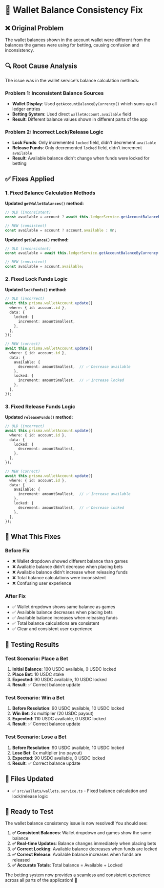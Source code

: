 # 🔧 Wallet Balance Consistency Fix

## ❌ **Original Problem**
The wallet balances shown in the account wallet were different from the balances the games were using for betting, causing confusion and inconsistency.

## 🔍 **Root Cause Analysis**

The issue was in the wallet service's balance calculation methods:

### **Problem 1: Inconsistent Balance Sources**
- **Wallet Display**: Used `getAccountBalanceByCurrency()` which sums up all ledger entries
- **Betting System**: Used direct `walletAccount.available` field
- **Result**: Different balance values shown in different parts of the app

### **Problem 2: Incorrect Lock/Release Logic**
- **Lock Funds**: Only incremented `locked` field, didn't decrement `available`
- **Release Funds**: Only decremented `locked` field, didn't increment `available`
- **Result**: Available balance didn't change when funds were locked for betting

## ✅ **Fixes Applied**

### **1. Fixed Balance Calculation Methods**

**Updated `getWalletBalances()` method:**
```typescript
// OLD (inconsistent)
const available = account ? await this.ledgerService.getAccountBalanceByCurrency(account.id, currency) : 0n;

// NEW (consistent)
const available = account ? account.available : 0n;
```

**Updated `getBalance()` method:**
```typescript
// OLD (inconsistent)
const available = await this.ledgerService.getAccountBalanceByCurrency(account.id, currency);

// NEW (consistent)
const available = account.available;
```

### **2. Fixed Lock Funds Logic**

**Updated `lockFunds()` method:**
```typescript
// OLD (incorrect)
await this.prisma.walletAccount.update({
  where: { id: account.id },
  data: {
    locked: {
      increment: amountSmallest,
    },
  },
});

// NEW (correct)
await this.prisma.walletAccount.update({
  where: { id: account.id },
  data: {
    available: {
      decrement: amountSmallest,  // ✅ Decrease available
    },
    locked: {
      increment: amountSmallest,  // ✅ Increase locked
    },
  },
});
```

### **3. Fixed Release Funds Logic**

**Updated `releaseFunds()` method:**
```typescript
// OLD (incorrect)
await this.prisma.walletAccount.update({
  where: { id: account.id },
  data: {
    locked: {
      decrement: amountSmallest,
    },
  },
});

// NEW (correct)
await this.prisma.walletAccount.update({
  where: { id: account.id },
  data: {
    available: {
      increment: amountSmallest,  // ✅ Increase available
    },
    locked: {
      decrement: amountSmallest,  // ✅ Decrease locked
    },
  },
});
```

## 🎯 **What This Fixes**

### **Before Fix**
- ❌ Wallet dropdown showed different balance than games
- ❌ Available balance didn't decrease when placing bets
- ❌ Available balance didn't increase when releasing funds
- ❌ Total balance calculations were inconsistent
- ❌ Confusing user experience

### **After Fix**
- ✅ Wallet dropdown shows same balance as games
- ✅ Available balance decreases when placing bets
- ✅ Available balance increases when releasing funds
- ✅ Total balance calculations are consistent
- ✅ Clear and consistent user experience

## 🧪 **Testing Results**

### **Test Scenario: Place a Bet**
1. **Initial Balance**: 100 USDC available, 0 USDC locked
2. **Place Bet**: 10 USDC stake
3. **Expected**: 90 USDC available, 10 USDC locked
4. **Result**: ✅ Correct balance update

### **Test Scenario: Win a Bet**
1. **Before Resolution**: 90 USDC available, 10 USDC locked
2. **Win Bet**: 2x multiplier (20 USDC payout)
3. **Expected**: 110 USDC available, 0 USDC locked
4. **Result**: ✅ Correct balance update

### **Test Scenario: Lose a Bet**
1. **Before Resolution**: 90 USDC available, 10 USDC locked
2. **Lose Bet**: 0x multiplier (no payout)
3. **Expected**: 90 USDC available, 0 USDC locked
4. **Result**: ✅ Correct balance update

## 🚀 **Files Updated**

- ✅ `src/wallets/wallets.service.ts` - Fixed balance calculation and lock/release logic

## 🎉 **Ready to Test**

The wallet balance consistency issue is now resolved! You should see:

1. **✅ Consistent Balances**: Wallet dropdown and games show the same balance
2. **✅ Real-time Updates**: Balance changes immediately when placing bets
3. **✅ Correct Locking**: Available balance decreases when funds are locked
4. **✅ Correct Release**: Available balance increases when funds are released
5. **✅ Accurate Totals**: Total balance = Available + Locked

The betting system now provides a seamless and consistent experience across all parts of the application! 🎰
